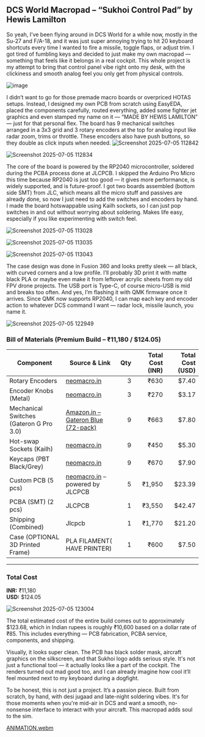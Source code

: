 ## DCS World Macropad – “Sukhoi Control Pad” by Hewis Lamilton
So yeah, I’ve been flying around in DCS World for a while now, mostly in the Su-27 and F/A-18, and it was just super annoying trying to hit 20 keyboard shortcuts every time I wanted to fire a missile, toggle flaps, or adjust trim. I got tired of fumbling keys and decided to just make my own macropad — something that feels like it belongs in a real cockpit. This whole project is my attempt to bring that control panel vibe right onto my desk, with the clickiness and smooth analog feel you only get from physical controls.

![image](https://github.com/user-attachments/assets/63e9425c-ff0c-4fce-8bdb-98e976d0ce4f)



I didn’t want to go for those premade macro boards or overpriced HOTAS setups. Instead, I designed my own PCB from scratch using EasyEDA, placed the components carefully, routed everything, added some fighter jet graphics and even stamped my name on it — “MADE BY HEWIS LAMILTON” — just for that personal flex. The board has 9 mechanical switches arranged in a 3x3 grid and 3 rotary encoders at the top for analog input like radar zoom, trims or throttle. These encoders also have push buttons, so they double as click inputs when needed.
![Screenshot 2025-07-05 112842](https://github.com/user-attachments/assets/6f11926d-800b-4775-86c3-e5b9b6284e1d)


![Screenshot 2025-07-05 112834](https://github.com/user-attachments/assets/485328e2-cc83-414f-9ae5-e2be2d53153d)



The core of the board is powered by the RP2040 microcontroller, soldered during the PCBA process done at JLCPCB. I skipped the Arduino Pro Micro this time because RP2040 is just too good — it gives more performance, is widely supported, and is future-proof. I got two boards assembled (bottom side SMT) from JLC, which means all the micro stuff and passives are already done, so now I just need to add the switches and encoders by hand. I made the board hotswappable using Kailh sockets, so I can just pop switches in and out without worrying about soldering. Makes life easy, especially if you like experimenting with switch feel.

![Screenshot 2025-07-05 113028](https://github.com/user-attachments/assets/214076bd-ea8a-4538-b12f-aaa6b9a77fe9)


![Screenshot 2025-07-05 113035](https://github.com/user-attachments/assets/463546ef-6da0-4ecf-a80e-9075225396b7)



![Screenshot 2025-07-05 113043](https://github.com/user-attachments/assets/34487366-ce58-4f5d-abe1-2668d2d040f6)




The case design was done in Fusion 360 and looks pretty sleek — all black, with curved corners and a low profile. I’ll probably 3D print it with matte black PLA or maybe even make it from leftover acrylic sheets from my old FPV drone projects. The USB port is Type-C, of course micro-USB is mid and breaks too often. And yes, I’m flashing it with QMK firmware once it arrives. Since QMK now supports RP2040, I can map each key and encoder action to whatever DCS command I want — radar lock, missile launch, you name it.



![Screenshot 2025-07-05 122949](https://github.com/user-attachments/assets/af2aa8fa-b69d-4ffc-8484-8c28ad95855a)

###  Bill of Materials (Premium Build – ₹11,180 / $124.05)

| **Component**                  | **Source & Link**                                                                                                    | **Qty** | **Total Cost (INR)** | **Total Cost (USD)** |
|--------------------------------|----------------------------------------------------------------------------------------------------------------------|--------:|----------------------:|----------------------:|
| Rotary Encoders                | [neomacro.in](https://neomacro.in)                                                                                   | 3       | ₹630                 | $7.40                |
| Encoder Knobs (Metal)          | [neomacro.in](https://neomacro.in)                                                                                   | 3       | ₹270                 | $3.17                |
| Mechanical Switches (Gateron G Pro 3.0) | [Amazon.in – Gateron Blue (72-pack)](https://www.amazon.in/dp/B0C6V34QMW)                                 | 9       | ₹663                 | $7.80                |
| Hot-swap Sockets (Kailh)       | [neomacro.in](https://neomacro.in)                                                                                   | 9       | ₹450                 | $5.30                |
| Keycaps (PBT Black/Grey)       | [neomacro.in](https://neomacro.in)                                                                                   | 9       | ₹670                 | $7.90                |
| Custom PCB (5 pcs)             | [neomacro.in](https://neomacro.in) – powered by JLCPCB                                                               | 5       | ₹1,950               | $23.39               |
| PCBA (SMT) (2 pcs)             |  JLCPCB                                                                     | 1       | ₹3,550               | $42.47               |
| Shipping (Combined)            |   Jlcpcb                                                                                | 1       | ₹1,770               | $21.20               |
| Case (OPTIONAL 3D Printed Frame) | PLA FILAMENT( HAVE PRINTER)                                                                | 1       | ₹600                 | $7.50                |
---

###  **Total Cost**

**INR:** ₹11,180  
**USD:** $124.05


![Screenshot 2025-07-05 123004](https://github.com/user-attachments/assets/b2a718bd-713f-49f0-90c3-6f275a94aad9)




The total estimated cost of the entire build comes out to approximately $123.68, which in Indian rupees is roughly ₹10,600 based on a dollar rate of ₹85. This includes everything — PCB fabrication, PCBA service, components, and shipping.

Visually, it looks super clean. The PCB has black solder mask, aircraft graphics on the silkscreen, and that Sukhoi logo adds serious style. It's not just a functional tool — it actually looks like a part of the cockpit. The renders turned out mad good too, and I can already imagine how cool it’ll feel mounted next to my keyboard during a dogfight.

To be honest, this is not just a project. It’s a passion piece. Built from scratch, by hand, with desi jugaad and late-night soldering vibes. It's for those moments when you're mid-air in DCS and want a smooth, no-nonsense interface to interact with your aircraft. This macropad adds soul to the sim. 







[ANIMATION.webm](https://github.com/user-attachments/assets/f4643310-f5c0-4364-adad-6bed1c14704e)
